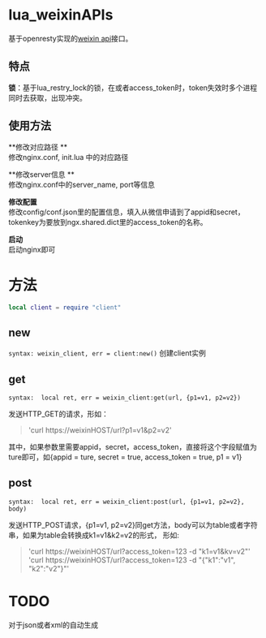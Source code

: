 lua_weixinAPIs
==============

基于openresty实现的[weixin api](http://mp.weixin.qq.com/wiki/index.php?title=%E9%A6%96%E9%A1%B5 "weixin")接口。

特点
-----
**锁**：基于lua_restry_lock的锁，在或者access_token时，token失效时多个进程同时去获取，出现冲突。

使用方法
-----------
**修改对应路径 **  
修改nginx.conf, init.lua 中的对应路径

**修改server信息 **  
修改nginx.conf中的server_name, port等信息

**修改配置**  
修改config/conf.json里的配置信息，填入从微信申请到了appid和secret，tokenkey为要放到ngx.shared.dict里的access_token的名称。

**启动**  
启动nginx即可

方法
====
```lua
local client = require "client"
```
new
---
`syntax: weixin_client, err = client:new()`
创建client实例

get
---
`syntax:  local ret, err = weixin_client:get(url, {p1=v1, p2=v2})`

发送HTTP_GET的请求，形如：

>'curl https://weixinHOST/url?p1=v1&p2=v2'

其中，如果参数里需要appid，secret，access_token，直接将这个字段赋值为ture即可，如{appid = ture, secret = true, access_token = true, p1 = v1}

post
---
`syntax:  local ret, err = weixin_client:post(url, {p1=v1, p2=v2},  body)`

发送HTTP_POST请求，{p1=v1, p2=v2}同get方法，body可以为table或者字符串，如果为table会转换成k1=v1&k2=v2的形式，
形如: 

>'curl https://weixinHOST/url?access_token=123 -d "k1=v1&kv=v2"'
>'curl https://weixinHOST/url?access_token=123 -d "{"k1":"v1", "k2":"v2"}"'

TODO
=====
对于json或者xml的自动生成

